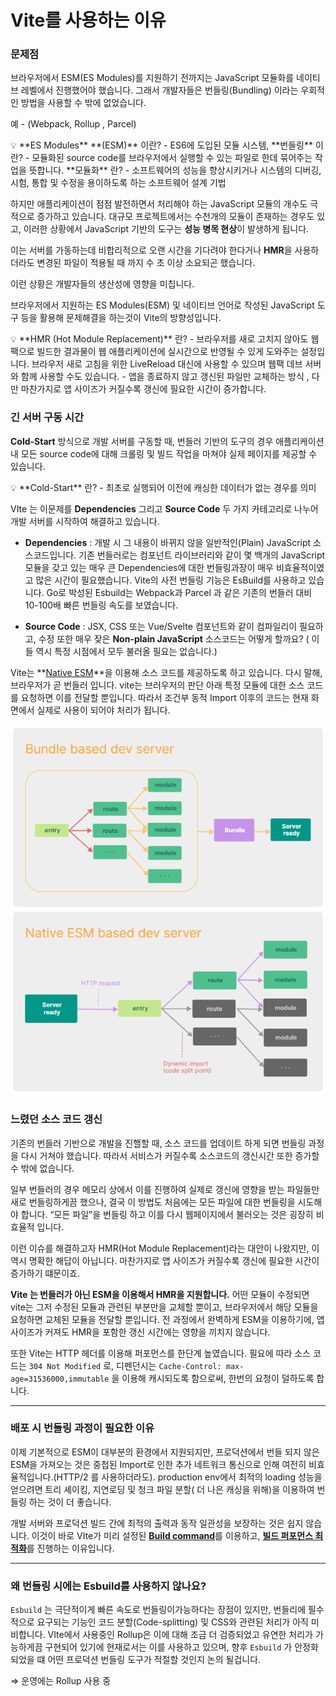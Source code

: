 # Vite를 사용하는 이유

### 문제점

브라우저에서 ESM(ES Modules)를 지원하기 전까지는 JavaScript 모듈화를 네이티브 레벨에서 진행했어야 했습니다. 그래서 개발자들은 번들링(Bundling) 이라는 우회적인 방법을 사용할 수 밖에 없었습니다. 

예 - (Webpack, Rollup , Parcel)

<aside>
💡 **ES Modules** **(ESM)** 이란?
- ES6에 도입된 모듈 시스템, 
**번들링** 이란? 
- 모듈화된 source code를 브라우저에서 실행할 수 있는 파일로 한데 묶어주는 작업을 뜻합니다.
**모듈화** 란?
- 소프트웨어의 성능을 향상시키거나 시스템의 디버깅, 시험, 통합 및 수정을 용이하도록 하는 소프트웨어 설계 기법

</aside>

하지만 애플리케이션이 점점 발전하면서 처리해야 하는 JavaScript 모듈의 개수도 극적으로 증가하고 있습니다. 대규모 프로젝트에서는 수천개의 모듈이 존재하는 경우도 있고, 이러한 상황에서 JavaScript 기반의 도구는 **성능 병목 현상**이 발생하게 됩니다.

이는 서버를 가동하는데 비합리적으로 오랜 시간을 기다려야 한다거나 **HMR**을 사용하더라도 변경된 파일이 적용될 때 까지 수 초 이상 소요되곤 했습니다.

이런 상황은 개발자들의 생산성에 영향을 미칩니다.

브라우저에서 지원하는 ES Modules(ESM) 및 네이티브 언어로 작성된 JavaScript 도구 등을 활용해 문제해결을 하는것이 Vite의 방향성입니다.

<aside>
💡 **HMR (Hot Module Replacement)** 란?
- 브라우저를 새로 고치지 않아도 웹팩으로 빌드한 결과물이 웹 애플리케이션에 실시간으로 반영될 수 있게 도와주는 설정입니다.  브라우저 새로 고침을 위한 LiveReload 대신에 사용할 수 있으며 웹팩 데브 서버와 함께 사용할 수도 있습니다.
- 앱을 종료하지 않고 갱신된 파일만 교체하는 방식 , 다만 마찬가지로 앱 사이즈가 커질수록 갱신에 필요한 시간이 증가합니다.

</aside>

### 긴 서버 구동 시간

**Cold-Start** 방식으로 개발 서버를 구동할 때, 번들러 기반의 도구의 경우 애플리케이션 내 모든 source code에 대해 크롤링 및 빌드 작업을 마쳐야 실제 페이지를 제공할 수 있습니다.

<aside>
💡 **Cold-Start** 란?
- 최초로 실행되어 이전에 캐싱한 데이터가 없는 경우를 의미

</aside>

VIte 는 이문제를 **Dependencies** 그리고 **Source Code** 두 가지 카테고리로 나누어 개발 서버를 시작하여 해결하고 있습니다.

- **Dependencies** : 개발 시 그 내용이 바뀌지 않을 일반적인(Plain) JavaScript 소스코드입니다.       기존 번들러로는 컴포넌트 라이브러리와 같이 몇 백개의 JavaScript 모듈을 갖고 있는 매우 큰 Dependencies에 대한 번들링과장이 매우 비효율적이였고 많은 시간이 필요했습니다.                 Vite의 사전 번들링 기능은 EsBuild를 사용하고 있습니다. Go로 박성된 Esbuild는 Webpack과 Parcel 과 같은 기존의 번들러 대비 10-100배 빠른 번들링 속도를 보였습니다.

- **Source Code** : JSX, CSS 또는 Vue/Svelte 컴포넌트와 같이 컴파일리이 필요하고, 수정 또한 매우 잦은 **Non-plain JavaScript** 소스코드는 어떻게 할까요? ( 이들 역시 특정 시점에서 모두 불러올 필요는 없습니다.)  

Vite는 **[Native ESM](https://developer.mozilla.org/ko/docs/Web/JavaScript/Guide/Modules)**을 이용해 소스 코드를 제공하도록 하고 있습니다. 다시 말해, 브라우저가 곧 번들러 입니다. vite는 브러우저의 판단 아래 특정 모듈에 대한 소스 코드를 요청하면 이를 전달할 뿐입니다. 따라서 조건부 동적 Import 이후의 코드는 현재 화면에서 실제로 사용이 되어야 처리가 됩니다.

![Untitled](Vite%E1%84%85%E1%85%B3%E1%86%AF%20%E1%84%89%E1%85%A1%E1%84%8B%E1%85%AD%E1%86%BC%E1%84%92%E1%85%A1%E1%84%82%E1%85%B3%E1%86%AB%20%E1%84%8B%E1%85%B5%E1%84%8B%E1%85%B2%201d452fe282a04b46a7ba77d686f3e0a1/Untitled.png)

### 느렸던 소스 코드 갱신

기존의 번들러 기반으로 개발을 진핼할 때, 소스 코드를 업데이트 하게 되면 번들링 과정을 다시 거쳐야 했습니다. 따라서 서비스가 커질수록 소스코드의 갱신시간 또한 증가할 수 밖에 없습니다.

일부 번들러의 경우 메모리 상에서 이를 진행하여 실제로 갱신에 영향을 받는 파일들만 새로 번들링하게끔 했으나, 결국 이 방법도 처음에는 모든 파일에 대한 번들링을 시도해야 합니다.  “모든 파일”을 번들링 하고 이를 다시 웹페이지에서 불러오는 것은 굉장히 비효율적 입니다.

이런 이슈를 해결하고자 HMR(Hot Module Replacement)라는 대안이 나왔지만, 이 역시 명확한 해답이 아닙니다.  마찬가지로 앱 사이즈가 커질수록 갱신에 필요한 시간이 증가하기 떄문이죠.

**Vite 는 번들러가 아닌 ESM을 이용해서 HMR을 지원합니다.**  어떤 모듈이 수정되면 vite는 그저 수정된 모듈과 관련된 부분만을 교체할 뿐이고, 브라우저에서 해당 모듈을 요청하면 교체된 모듈을 전달할 뿐입니다. 전 과정에서 완벽하게 ESM을 이용하기에, 앱 사이즈가 커져도 HMR을 포함한 갱신 시간에는 영향을 끼치지 않습니다.

또한 Vite는 HTTP 헤더를 이용해 퍼포먼스를 한단계 높였습니다. 필요에 따라 소스 코드는 
`304 Not Modified` 로, 디펜던시는 `Cache-Control: max-age=31536000,immutable` 을 이용해 캐시되도록 함으로써, 한번의 요청이 덜하도록 합니다.

---

### 배포 시 번들링 과정이 필요한 이유

이제 기본적으로 ESM이 대부분의 환경에서 지원되지만, 프로덕션에서 번들 되지 않은 ESM을 가져오는 것은 중첩된 Import로 인한 추가 네트워크 통신으로 인해 여전히 비효율적입니다.(HTTP/2 를 사용하더라도). production env에서 최적의 loading 성능을 얻으려면 트리 셰이킹, 지연로딩 및 청크 파일 분할( 더 나은 캐싱을 위해)을 이용하여 번들링 하는 것이 더 좋습니다.

개발 서버와 프로덕션 빌드 간에 최적의 출력과 동작 일관성을 보장하는 것은 쉽지 않습니다. 이것이 바로 VIte가 미리 설정된 [**Build command**](https://vitejs-kr.github.io/guide/build.html)를 이용하고, [**빌드 퍼포먼스 최적화**](https://vitejs-kr.github.io/guide/features.html#build-optimizations)를 진행하는 이유입니다.

---

### 왜 번들링 시에는 Esbuild를 사용하지 않나요?

`Esbuild` 는 극단적이게 빠른 속도로 번들링이가능하다는 장점이 있지만, 번들리에 필수적으로 요구되는 기능인 코드 분할(Code-splitting) 및 CSS와 관련된 처리가 아직 미비합니다. VIte에서 사용중인 Rollup은 이에 대해 조금 더 검증되었고 유연한 처리가 가능하게끔 구현되어 있기에 현재로서는 이를 사용하고 있으며, 향후 `Esbuild` 가 안정화 되었을 떄 어떤 프로덕션 번들링 도구가 적절할 것인지 논의 될겁니다.

⇒ 운영에는 Rollup 사용 중